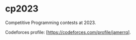 # cp2023
Competitive Programming contests at 2023.

Codeforces profile: [https://codeforces.com/profile/jamerrq].
